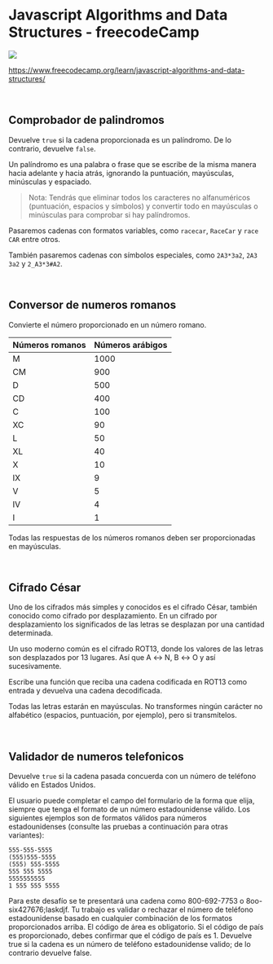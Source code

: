 # Javascript Algorithms and Data Structures - freecodeCamp

![](https://img.shields.io/badge/Code-Javascript-informational?style=flat&logo=javascript&logoColor=yellow&color=f0db4f)

https://www.freecodecamp.org/learn/javascript-algorithms-and-data-structures/

<br>

## Comprobador de palindromos
Devuelve ```true``` si la cadena proporcionada es un palíndromo. De lo contrario, devuelve ```false```.

Un palíndromo es una palabra o frase que se escribe de la misma manera hacia adelante y hacia atrás, ignorando la puntuación, mayúsculas, minúsculas y espaciado.

> Nota: Tendrás que eliminar todos los caracteres no alfanuméricos (puntuación, espacios y símbolos) y convertir todo en mayúsculas o minúsculas para comprobar si hay palíndromos.

Pasaremos cadenas con formatos variables, como ```racecar```, ```RaceCar``` y ```race CAR``` entre otros.

También pasaremos cadenas con símbolos especiales, como ```2A3*3a2```, ```2A3 3a2``` y ```2_A3*3#A2```.

<br>

## Conversor de numeros romanos
Convierte el número proporcionado en un número romano.

| Números romanos | Números arábigos |
| --- | --- |
| M | 1000 |
| CM | 900 |
| D | 500 |
| CD | 400 |
| C	| 100 |
| XC | 90 |
| L	| 50 |
| XL | 40 |
| X | 10 |
| IX | 9 |
| V	| 5 |
| IV | 4 |
| I | 1 |

Todas las respuestas de los números romanos deben ser proporcionadas en mayúsculas.

<br>

## Cifrado César
Uno de los cifrados más simples y conocidos es el cifrado César, también conocido como cifrado por desplazamiento. En un cifrado por desplazamiento los significados de las letras se desplazan por una cantidad determinada.

Un uso moderno común es el cifrado ROT13, donde los valores de las letras son desplazados por 13 lugares. Así que A ↔ N, B ↔ O y así sucesivamente.

Escribe una función que reciba una cadena codificada en ROT13 como entrada y devuelva una cadena decodificada.

Todas las letras estarán en mayúsculas. No transformes ningún carácter no alfabético (espacios, puntuación, por ejemplo), pero si transmítelos.

<br>

## Validador de numeros telefonicos 

Devuelve ```true``` si la cadena pasada concuerda con un número de teléfono válido en Estados Unidos.

El usuario puede completar el campo del formulario de la forma que elija, siempre que tenga el formato de un número estadounidense válido. Los siguientes ejemplos son de formatos válidos para números estadounidenses (consulte las pruebas a continuación para otras variantes):

```
555-555-5555
(555)555-5555
(555) 555-5555
555 555 5555
5555555555
1 555 555 5555
```

Para este desafío se te presentará una cadena como 800-692-7753 o 8oo-six427676;laskdjf. Tu trabajo es validar o rechazar el número de teléfono estadounidense basado en cualquier combinación de los formatos proporcionados arriba. El código de área es obligatorio. Si el código de país es proporcionado, debes confirmar que el código de país es 1. Devuelve true si la cadena es un número de teléfono estadounidense valido; de lo contrario devuelve false.